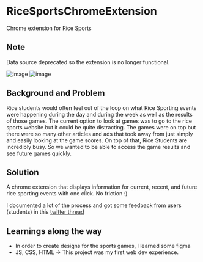# RiceSportsChromeExtension
Chrome extension for Rice Sports

## Note
Data source deprecated so the extension is no longer functional. 


![image](https://user-images.githubusercontent.com/43530539/229642577-1bd9e526-fcb7-4536-9db9-13209b493ff3.png)
![image](https://user-images.githubusercontent.com/43530539/229643131-5bc9cd15-6ee7-40d2-975b-2dc1eb180eae.png)

## Background and Problem
Rice students would often feel out of the loop on what Rice Sporting events were happening during the day and during the week as well as the results of those games. 
The current option to look at games was to go to the rice sports website but it could be quite distracting. The games were on top but there were so many other articles and ads that took away from just simply and easily looking at the game scores. On top of that, Rice Students are incredibly busy. So we wanted to be able to access the game results and see future games quickly. 

## Solution
A chrome extension that displays information for current, recent, and future rice sporting events with one click. No friction :)

I documented a lot of the process and got some feedback from users (students) in this [twitter thread](https://twitter.com/pelufafowora/status/1350644654769844224)

## Learnings along the way
- In order to create designs for the sports games, I learned some figma
- JS, CSS, HTML -> This project was my first web dev experience. 



